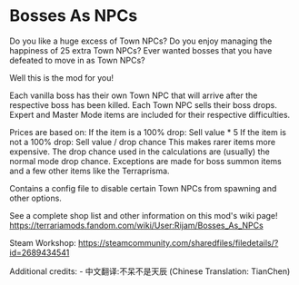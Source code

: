﻿# Bosses As NPCs
Do you like a huge excess of Town NPCs?
Do you enjoy managing the happiness of 25 extra Town NPCs?
Ever wanted bosses that you have defeated to move in as Town NPCs?

Well this is the mod for you!

Each vanilla boss has their own Town NPC that will arrive after the respective boss has been killed.
Each Town NPC sells their boss drops. Expert and Master Mode items are included for their respective difficulties.

Prices are based on:
	If the item is a 100% drop: Sell value * 5
	If the item is not a 100% drop: Sell value / drop chance
This makes rarer items more expensive.
The drop chance used in the calculations are (usually) the normal mode drop chance.
Exceptions are made for boss summon items and a few other items like the Terraprisma.

Contains a config file to disable certain Town NPCs from spawning and other options.

See a complete shop list and other information on this mod's wiki page!
https://terrariamods.fandom.com/wiki/User:Rijam/Bosses_As_NPCs

Steam Workshop: https://steamcommunity.com/sharedfiles/filedetails/?id=2689434541

Additional credits:
	- 中文翻译:不呆不是天辰 (Chinese Translation: TianChen)
